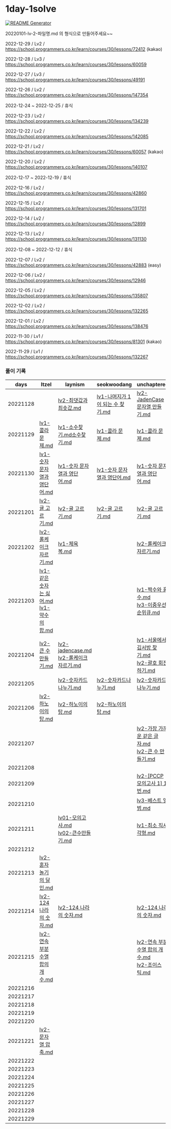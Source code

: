 # 1day-1solve

[![README Generator](https://github.com/Edint-worker/1day-1solve/actions/workflows/generate-readme.yaml/badge.svg)](https://github.com/Edint-worker/1day-1solve/actions/workflows/generate-readme.yaml)

20220101-lv-2-파일명.md 의 형식으로 만들어주세요~~

2022-12-29 / Lv2 / https://school.programmers.co.kr/learn/courses/30/lessons/72412 (kakao)

2022-12-28 / Lv3 / https://school.programmers.co.kr/learn/courses/30/lessons/60059

2022-12-27 / Lv3 / https://school.programmers.co.kr/learn/courses/30/lessons/49191

2022-12-26 / Lv2 / https://school.programmers.co.kr/learn/courses/30/lessons/147354

2022-12-24 ~ 2022-12-25 / 휴식

2022-12-23 / Lv2 / https://school.programmers.co.kr/learn/courses/30/lessons/134239

2022-12-22 / Lv2 / https://school.programmers.co.kr/learn/courses/30/lessons/142085

2022-12-21 / Lv2 / https://school.programmers.co.kr/learn/courses/30/lessons/60057 (kakao)

2022-12-20 / Lv2 / https://school.programmers.co.kr/learn/courses/30/lessons/140107

2022-12-17 ~ 2022-12-19 / 휴식

2022-12-16 / Lv2 / https://school.programmers.co.kr/learn/courses/30/lessons/42860

2022-12-15 / Lv2 / https://school.programmers.co.kr/learn/courses/30/lessons/131701

2022-12-14 / Lv2 / https://school.programmers.co.kr/learn/courses/30/lessons/12899

2022-12-13 / Lv2 / https://school.programmers.co.kr/learn/courses/30/lessons/131130

2022-12-08 ~ 2022-12-12 / 휴식

2022-12-07 / Lv2 / https://school.programmers.co.kr/learn/courses/30/lessons/42883 (easy)

2022-12-06 / Lv2 / https://school.programmers.co.kr/learn/courses/30/lessons/12946

2022-12-05 / Lv2 / https://school.programmers.co.kr/learn/courses/30/lessons/135807

2022-12-02 / Lv2 / https://school.programmers.co.kr/learn/courses/30/lessons/132265

2022-12-01 / Lv2 / https://school.programmers.co.kr/learn/courses/30/lessons/138476

2022-11-30 / Lv1 / https://school.programmers.co.kr/learn/courses/30/lessons/81301 (kakao)

2022-11-29 / Lv1 / https://school.programmers.co.kr/learn/courses/30/lessons/132267

### 풀이 기록

| days | Itzel | laynism | seokwoodang | unchaptered |
| ---- | ----- | ----- | ----- | ----- |
| 20221128 |  | [lv2-최댓값과 최솟값.md](https://github.com/Edint-worker/1day-1solve/blob/main/laynism/20221128-lv-2-%EC%B5%9C%EB%8C%93%EA%B0%92%EA%B3%BC%20%EC%B5%9C%EC%86%9F%EA%B0%92.md) | [lv1-나머지가 1이 되는 수 찾기.md](https://github.com/Edint-worker/1day-1solve/blob/main/seokwoodang/20221128-lv-1-%EB%82%98%EB%A8%B8%EC%A7%80%EA%B0%80%201%EC%9D%B4%20%EB%90%98%EB%8A%94%20%EC%88%98%20%EC%B0%BE%EA%B8%B0.md) | [lv2-JadenCase 문자열 만들기.md](https://github.com/Edint-worker/1day-1solve/blob/main/unchaptered/20221128-lv-2-JadenCase%20%EB%AC%B8%EC%9E%90%EC%97%B4%20%EB%A7%8C%EB%93%A4%EA%B8%B0.md) |
| 20221129 | [lv1-콜라 문제.md](https://github.com/Edint-worker/1day-1solve/blob/main/Itzel/20221129-lv-1-%EC%BD%9C%EB%9D%BC%20%EB%AC%B8%EC%A0%9C.md) | [lv1-소수찾기.md소수찾기.md](https://github.com/Edint-worker/1day-1solve/blob/main/laynism/20221129-lv-1-%EC%86%8C%EC%88%98%EC%B0%BE%EA%B8%B0.md%EC%86%8C%EC%88%98%EC%B0%BE%EA%B8%B0.md) | [lv1-콜라 문제.md](https://github.com/Edint-worker/1day-1solve/blob/main/seokwoodang/20221129-lv-1-%EC%BD%9C%EB%9D%BC%20%EB%AC%B8%EC%A0%9C.md) | [lv1-콜라 문제.md](https://github.com/Edint-worker/1day-1solve/blob/main/unchaptered/20221129-lv-1-%EC%BD%9C%EB%9D%BC%20%EB%AC%B8%EC%A0%9C.md) |
| 20221130 | [lv1-숫자 문자열과 영단어.md](https://github.com/Edint-worker/1day-1solve/blob/main/Itzel/20221130-lv-1-%EC%88%AB%EC%9E%90%20%EB%AC%B8%EC%9E%90%EC%97%B4%EA%B3%BC%20%EC%98%81%EB%8B%A8%EC%96%B4.md) | [lv1-숫자 문자열과 영단어.md](https://github.com/Edint-worker/1day-1solve/blob/main/laynism/20221130-lv-1-%EC%88%AB%EC%9E%90%20%EB%AC%B8%EC%9E%90%EC%97%B4%EA%B3%BC%20%EC%98%81%EB%8B%A8%EC%96%B4.md) | [lv1-숫자 문자열과 영단어.md](https://github.com/Edint-worker/1day-1solve/blob/main/seokwoodang/20221130-lv-1-%EC%88%AB%EC%9E%90%20%EB%AC%B8%EC%9E%90%EC%97%B4%EA%B3%BC%20%EC%98%81%EB%8B%A8%EC%96%B4.md) | [lv1-숫자 문자열과 영단어.md](https://github.com/Edint-worker/1day-1solve/blob/main/unchaptered/20221130-lv-1-%EC%88%AB%EC%9E%90%20%EB%AC%B8%EC%9E%90%EC%97%B4%EA%B3%BC%20%EC%98%81%EB%8B%A8%EC%96%B4.md) |
| 20221201 | [lv2-귤 고르기.md](https://github.com/Edint-worker/1day-1solve/blob/main/Itzel/20221201-lv-2-%EA%B7%A4%20%EA%B3%A0%EB%A5%B4%EA%B8%B0.md) | [lv2-귤 고르기.md](https://github.com/Edint-worker/1day-1solve/blob/main/laynism/20221201-lv-2-%EA%B7%A4%20%EA%B3%A0%EB%A5%B4%EA%B8%B0.md) | [lv2-귤 고르기.md](https://github.com/Edint-worker/1day-1solve/blob/main/seokwoodang/20221201-lv-2-%EA%B7%A4%20%EA%B3%A0%EB%A5%B4%EA%B8%B0.md) | [lv2-귤 고르기.md](https://github.com/Edint-worker/1day-1solve/blob/main/unchaptered/20221201-lv-2-%EA%B7%A4%20%EA%B3%A0%EB%A5%B4%EA%B8%B0.md) |
| 20221202 | [lv2-롤케이크 자르기.md](https://github.com/Edint-worker/1day-1solve/blob/main/Itzel/20221202-lv-2-%EB%A1%A4%EC%BC%80%EC%9D%B4%ED%81%AC%20%EC%9E%90%EB%A5%B4%EA%B8%B0.md) | [lv1-체육복.md](https://github.com/Edint-worker/1day-1solve/blob/main/laynism/20221202-lv-1-%EC%B2%B4%EC%9C%A1%EB%B3%B5.md) |  | [lv2-롤케이크 자르기.md](https://github.com/Edint-worker/1day-1solve/blob/main/unchaptered/20221202-lv-2-%EB%A1%A4%EC%BC%80%EC%9D%B4%ED%81%AC%20%EC%9E%90%EB%A5%B4%EA%B8%B0.md) |
| 20221203 | [lv1-같은 숫자는 싫어.md](https://github.com/Edint-worker/1day-1solve/blob/main/Itzel/20221203-lv-1-%EA%B0%99%EC%9D%80%20%EC%88%AB%EC%9E%90%EB%8A%94%20%EC%8B%AB%EC%96%B4.md)<br>[lv1-약수의 합.md](https://github.com/Edint-worker/1day-1solve/blob/main/Itzel/20221203-lv-1-%EC%95%BD%EC%88%98%EC%9D%98%20%ED%95%A9.md) |  |  | [lv1-짝수와 홀수.md](https://github.com/Edint-worker/1day-1solve/blob/main/unchaptered/20221203-lv-1-%EC%A7%9D%EC%88%98%EC%99%80%20%ED%99%80%EC%88%98.md)<br>[lv3-이중우선순위큐.md](https://github.com/Edint-worker/1day-1solve/blob/main/unchaptered/20221203-lv-3-%EC%9D%B4%EC%A4%91%EC%9A%B0%EC%84%A0%EC%88%9C%EC%9C%84%ED%81%90.md) |
| 20221204 | [lv2-큰 수 만들기.md](https://github.com/Edint-worker/1day-1solve/blob/main/Itzel/20221204-lv-2-%ED%81%B0%20%EC%88%98%20%EB%A7%8C%EB%93%A4%EA%B8%B0.md) | [lv2-jadencase.md](https://github.com/Edint-worker/1day-1solve/blob/main/laynism/20221204-lv-2-jadencase.md)<br>[lv2-롤케이크 자르기.md](https://github.com/Edint-worker/1day-1solve/blob/main/laynism/20221204-lv-2-%EB%A1%A4%EC%BC%80%EC%9D%B4%ED%81%AC%20%EC%9E%90%EB%A5%B4%EA%B8%B0.md) |  | [lv1-서울에서 김서방 찾기.md](https://github.com/Edint-worker/1day-1solve/blob/main/unchaptered/20221204-lv-1-%EC%84%9C%EC%9A%B8%EC%97%90%EC%84%9C%20%EA%B9%80%EC%84%9C%EB%B0%A9%20%EC%B0%BE%EA%B8%B0.md)<br>[lv2-괄호 회전하기.md](https://github.com/Edint-worker/1day-1solve/blob/main/unchaptered/20221204-lv-2-%EA%B4%84%ED%98%B8%20%ED%9A%8C%EC%A0%84%ED%95%98%EA%B8%B0.md) |
| 20221205 |  | [lv2-숫자카드나누기.md](https://github.com/Edint-worker/1day-1solve/blob/main/laynism/20221205-lv-2-%EC%88%AB%EC%9E%90%EC%B9%B4%EB%93%9C%EB%82%98%EB%88%84%EA%B8%B0.md) | [lv2-숫자카드나누기.md](https://github.com/Edint-worker/1day-1solve/blob/main/seokwoodang/20221205-lv-2-%EC%88%AB%EC%9E%90%EC%B9%B4%EB%93%9C%EB%82%98%EB%88%84%EA%B8%B0.md) | [lv2-숫자카드나누기.md](https://github.com/Edint-worker/1day-1solve/blob/main/unchaptered/20221205-lv-2-%EC%88%AB%EC%9E%90%EC%B9%B4%EB%93%9C%EB%82%98%EB%88%84%EA%B8%B0.md) |
| 20221206 | [lv2-하노이의탑.md](https://github.com/Edint-worker/1day-1solve/blob/main/Itzel/20221206-lv-2-%ED%95%98%EB%85%B8%EC%9D%B4%EC%9D%98%ED%83%91.md) | [lv2-하노이의탑.md](https://github.com/Edint-worker/1day-1solve/blob/main/laynism/20221206-lv-2-%ED%95%98%EB%85%B8%EC%9D%B4%EC%9D%98%ED%83%91.md) | [lv2-하노이의탑.md](https://github.com/Edint-worker/1day-1solve/blob/main/seokwoodang/20221206-lv-2-%ED%95%98%EB%85%B8%EC%9D%B4%EC%9D%98%ED%83%91.md) |  |
| 20221207 |  |  |  | [lv2-가장 가까운 같은 글자.md](https://github.com/Edint-worker/1day-1solve/blob/main/unchaptered/20221207-lv-2-%EA%B0%80%EC%9E%A5%20%EA%B0%80%EA%B9%8C%EC%9A%B4%20%EA%B0%99%EC%9D%80%20%EA%B8%80%EC%9E%90.md)<br>[lv2-큰 수 만들기.md](https://github.com/Edint-worker/1day-1solve/blob/main/unchaptered/20221207-lv-2-%ED%81%B0%20%EC%88%98%20%EB%A7%8C%EB%93%A4%EA%B8%B0.md) |
| 20221208 |  |  |  |  |
| 20221209 |  |  |  | [lv2-[PCCP 모의고사 1] 1번.md](https://github.com/Edint-worker/1day-1solve/blob/main/unchaptered/20221209-lv-2-%5BPCCP%20%EB%AA%A8%EC%9D%98%EA%B3%A0%EC%82%AC%201%5D%201%EB%B2%88.md) |
| 20221210 |  |  |  | [lv3-베스트 앨범.md](https://github.com/Edint-worker/1day-1solve/blob/main/unchaptered/20221210-lv-3-%EB%B2%A0%EC%8A%A4%ED%8A%B8%20%EC%95%A8%EB%B2%94.md) |
| 20221211 |  | [lv01-모의고사.md](https://github.com/Edint-worker/1day-1solve/blob/main/laynism/20221211-lv-0-%EB%AA%A8%EC%9D%98%EA%B3%A0%EC%82%AC.md)<br>[lv02-큰수만들기.md](https://github.com/Edint-worker/1day-1solve/blob/main/laynism/20221211-lv-0-%ED%81%B0%EC%88%98%EB%A7%8C%EB%93%A4%EA%B8%B0.md) |  | [lv1-최소 직사각형.md](https://github.com/Edint-worker/1day-1solve/blob/main/unchaptered/20221211-lv-1-%EC%B5%9C%EC%86%8C%20%EC%A7%81%EC%82%AC%EA%B0%81%ED%98%95.md) |
| 20221212 |  |  |  |  |
| 20221213 | [lv2-혼자 놀기의 달인.md](https://github.com/Edint-worker/1day-1solve/blob/main/Itzel/20221213-lv-2-%ED%98%BC%EC%9E%90%20%EB%86%80%EA%B8%B0%EC%9D%98%20%EB%8B%AC%EC%9D%B8.md) |  |  |  |
| 20221214 | [lv2-124 나라의 숫자.md](https://github.com/Edint-worker/1day-1solve/blob/main/Itzel/20221214-lv-2-124%20%EB%82%98%EB%9D%BC%EC%9D%98%20%EC%88%AB%EC%9E%90.md) | [lv2-124 나라의 숫자.md](https://github.com/Edint-worker/1day-1solve/blob/main/laynism/20221214-lv-2-124%20%EB%82%98%EB%9D%BC%EC%9D%98%20%EC%88%AB%EC%9E%90.md) |  | [lv2-124 나라의 숫자.md](https://github.com/Edint-worker/1day-1solve/blob/main/unchaptered/20221214-lv-2-124%20%EB%82%98%EB%9D%BC%EC%9D%98%20%EC%88%AB%EC%9E%90.md) |
| 20221215 | [lv2-연속 부분 수열 합의 개수.md](https://github.com/Edint-worker/1day-1solve/blob/main/Itzel/20221215-lv-2-%EC%97%B0%EC%86%8D%20%EB%B6%80%EB%B6%84%20%EC%88%98%EC%97%B4%20%ED%95%A9%EC%9D%98%20%EA%B0%9C%EC%88%98.md) |  |  | [lv2-연속 부분 수열 합의 개수.md](https://github.com/Edint-worker/1day-1solve/blob/main/unchaptered/20221215-lv-2-%EC%97%B0%EC%86%8D%20%EB%B6%80%EB%B6%84%20%EC%88%98%EC%97%B4%20%ED%95%A9%EC%9D%98%20%EA%B0%9C%EC%88%98.md)<br>[lv2-조이스틱.md](https://github.com/Edint-worker/1day-1solve/blob/main/unchaptered/20221215-lv-2-%EC%A1%B0%EC%9D%B4%EC%8A%A4%ED%8B%B1.md) |
| 20221216 |  |  |  |  |
| 20221217 |  |  |  |  |
| 20221218 |  |  |  |  |
| 20221219 |  |  |  |  |
| 20221220 |  |  |  |  |
| 20221221 | [lv2-문자열 압축.md](https://github.com/Edint-worker/1day-1solve/blob/main/Itzel/20221221-lv-2-%EB%AC%B8%EC%9E%90%EC%97%B4%20%EC%95%95%EC%B6%95.md) |  |  |  |
| 20221222 |  |  |  |  |
| 20221223 |  |  |  |  |
| 20221224 |  |  |  |  |
| 20221225 |  |  |  |  |
| 20221226 |  |  |  |  |
| 20221227 |  |  |  |  |
| 20221228 |  |  |  |  |
| 20221229 |  |  |  |  |